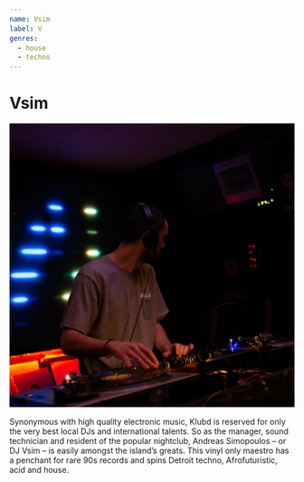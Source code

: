 ```yaml
---
name: Vsim
label: V
genres:
  - house
  - techno
---
```


# Vsim

![](./assets/images/VSIM.jpg)

Synonymous with high quality electronic music, Klubd is reserved for only the very best local DJs and international talents. So as the manager, sound technician and resident of the popular nightclub, Andreas Simopoulos – or DJ Vsim – is easily amongst the island’s greats. This vinyl only maestro has a penchant for rare 90s records and spins Detroit techno, Afrofuturistic, acid and house.
